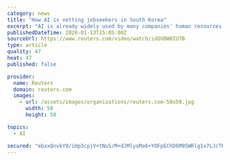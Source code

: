 ```yaml
---
category: news
title: "How AI is vetting jobseekers in South Korea"
excerpt: "AI is already widely used by many companies' human resources departments to help in selecting candidates, ranging from spotting plagiarism in resumes to checking how candidates react in certain situations."
publishedDateTime: 2020-01-13T15:05:00Z
sourceUrl: https://www.reuters.com/video/watch/idOVBW0IU7B
type: article
quality: 47
heat: 47
published: false

provider:
  name: Reuters
  domain: reuters.com
  images:
    - url: /assets/images/organizations/reuters.com-50x50.jpg
      width: 50
      height: 50

topics:
  - AI

secured: "ebxxQnvkY9/iHp3cpjV+tNuS/M+dJMlyoMa6+YOFpEChD6M95WRlg1x7LJcTKCHu059UocAyZ5JpNLclLtTwUWGvRSoh0DSffUJHcUJ9S1f3CG5VXvbhO61p1o12uJmZnS0+yQbXnE9vw708Gn8s8Wrx+Q0U21vSqI8MnPfHQz4Cf2xbEbfqs2o1GM8trKmAgiL8DaAX8Cdqnz0hLljGOd2Mpzj9p4UzDLe2yiH94aBIEJYxAcogxRWEfGttgmLtk3ccbEdWaWkmIErQvelTJgCTrV6AGfjJNt6bq3lahMhX/8habKXi7ouQxV7gSr10CSNzNoa7wT3g4bs7o7THSnkmFrZwcFaIiLAESq5Eb609xztgHYM0Ii9uIh+ZT56MytT28E1Ortlf5sF9lJCs34EYzFWYk7Hg6RiTf/8weNjoVKevazHj97pJL1D6KSqC+HfP/27COiSSE7JnOiO8YA==;N1d9Pd0iUGey0e45H1Ba6w=="
---
```


